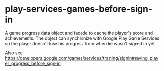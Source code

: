 # play-services-games-before-sign-in
A game progress data object and facade to cache the player's score and achievements. The object can synchronize with Google Play Game Services so the player doesn't lose his progress from when he wasn't signed in yet.

Also see https://developers.google.com/games/services/training/signin#saving_player_progress_before_sign-in
